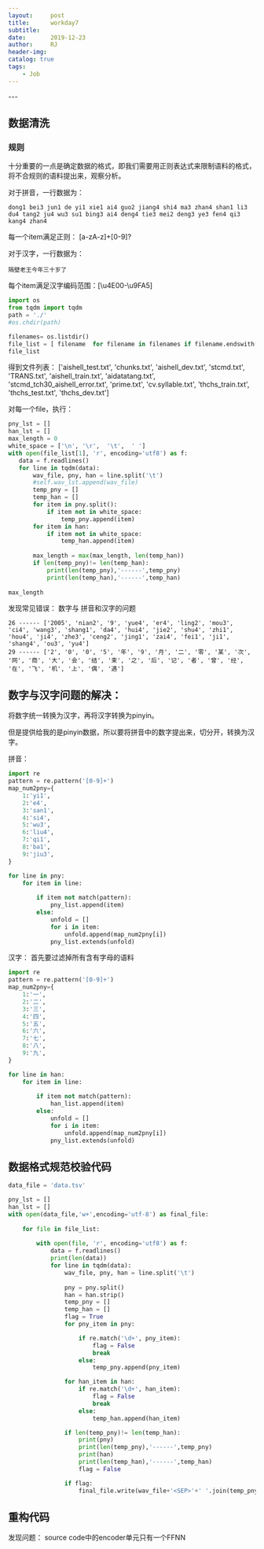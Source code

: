 ```yaml
---
layout:     post
title:      workday7
subtitle:   
date:       2019-12-23
author:     RJ
header-img: 
catalog: true
tags:
    - Job
---
```

<p id = "build"></p>
---

## 数据清洗
### 规则
十分重要的一点是确定数据的格式，即我们需要用正则表达式来限制语料的格式，将不合规则的语料提出来，观察分析。

对于拼音，一行数据为：
```
dong1 bei3 jun1 de yi1 xie1 ai4 guo2 jiang4 shi4 ma3 zhan4 shan1 li3 du4 tang2 ju4 wu3 su1 bing3 ai4 deng4 tie3 mei2 deng3 ye3 fen4 qi3 kang4 zhan4
```
每一个item满足正则： [a-zA-z]+[0-9]?

对于汉字，一行数据为：

```
隔壁老王今年三十岁了
```
每个item满足汉字编码范围：[\u4E00-\u9FA5]

```python
import os
from tqdm import tqdm
path = './'
#os.chdir(path)

filenames= os.listdir()
file_list = [ filename  for filename in filenames if filename.endswith('.txt')]
file_list
```
得到文件列表：
['aishell_test.txt',
 'chunks.txt',
 'aishell_dev.txt',
 'stcmd.txt',
 'TRANS.txt',
 'aishell_train.txt',
 'aidatatang.txt',
 'stcmd_tch30_aishell_error.txt',
 'prime.txt',
 'cv.syllable.txt',
 'thchs_train.txt',
 'thchs_test.txt',
 'thchs_dev.txt']

 对每一个file，执行：

 ```python
pny_lst = []
han_lst = []
max_length = 0
white_space = ['\n', '\r',  '\t',  ' ']
with open(file_list[1], 'r', encoding='utf8') as f:
    data = f.readlines()  
    for line in tqdm(data):
        wav_file, pny, han = line.split('\t')
        #self.wav_lst.append(wav_file)
        temp_pny = []
        temp_han = []
        for item in pny.split():
            if item not in white_space:
                temp_pny.append(item)
        for item in han:
            if item not in white_space:
                temp_han.append(item)
        
        max_length = max(max_length, len(temp_han))
        if len(temp_pny)!= len(temp_han):
            print(len(temp_pny),'------',temp_pny)
            print(len(temp_han),'------',temp_han)
            
max_length
```

发现常见错误：  数字与  拼音和汉字的问题

```
26 ------ ['2005', 'nian2', '9', 'yue4', 'er4', 'ling2', 'mou3', 'ci4', 'wang3', 'shang1', 'da4', 'hui4', 'jie2', 'shu4', 'zhi1', 'hou4', 'ji4', 'zhe3', 'ceng2', 'jing1', 'zai4', 'fei1', 'ji1', 'shang4', 'ou3', 'yu4']
29 ------ ['2', '0', '0', '5', '年', '9', '月', '二', '零', '某', '次', '网', '商', '大', '会', '结', '束', '之', '后', '记', '者', '曾', '经', '在', '飞', '机', '上', '偶', '遇']
```

## 数字与汉字问题的解决：

将数字统一转换为汉字，再将汉字转换为pinyin。
 
但是提供给我的是pinyin数据，所以要将拼音中的数字提出来，切分开，转换为汉字。



拼音：
```python
import re
pattern = re.pattern('[0-9]+')
map_num2pny={
    1:'yi1',
    2:'e4',
    3:'san1',
    4:'si4',
    5:'wu3',
    6:'liu4',
    7:'qi1',
    8:'ba1',
    9:'jiu3',
}

for line in pny:
    for item in line:
        
        if item not match(pattern):
            pny_list.append(item)
        else:
            unfold = []
            for i in item:
                unfold.append(map_num2pny[i])
            pny_list.extends(unfold)
```

汉字： 首先要过滤掉所有含有字母的语料
```python
import re
pattern = re.pattern('[0-9]+')
map_num2pny={
    1:'一',
    2:'二',
    3:'三',
    4:'四',
    5:'五',
    6:'六',
    7:'七',
    8:'八',
    9:'九',
}

for line in han:
    for item in line:
        
        if item not match(pattern):
            han_list.append(item)
        else:
            unfold = []
            for i in item:
                unfold.append(map_num2pny[i])
            pny_list.extends(unfold)
```


## 数据格式规范校验代码
```python
data_file = 'data.tsv'

pny_lst = []
han_lst = []
with open(data_file,'w+',encoding='utf-8') as final_file:
    
    for file in file_list:
        
        with open(file, 'r', encoding='utf8') as f:
            data = f.readlines() 
            print(len(data))
            for line in tqdm(data):
                wav_file, pny, han = line.split('\t')               
                
                pny = pny.split()
                han = han.strip()
                temp_pny = []
                temp_han = []
                flag = True
                for pny_item in pny:

                    if re.match('\d+', pny_item):
                        flag = False
                        break
                    else:
                        temp_pny.append(pny_item)

                for han_item in han:
                    if re.match('\d+', han_item):
                        flag = False
                        break
                    else:
                        temp_han.append(han_item)

                if len(temp_pny)!= len(temp_han):
                    print(pny)
                    print(len(temp_pny),'------',temp_pny)
                    print(han)
                    print(len(temp_han),'------',temp_han)
                    flag = False

                if flag:
                    final_file.write(wav_file+'<SEP>'+' '.join(temp_pny)+'<SEP>'+''.join(temp_han).strip()+'\n')

```


## 重构代码

发现问题： source code中的encoder单元只有一个FFNN